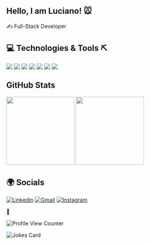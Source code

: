 ## Hello, I am Luciano! 🐭

✍ Full-Stack Developer


## 💻 Technologies & Tools ⛏

<div>
  <img align="center" src="https://img.shields.io/badge/React-20232A?style=for-the-badge&logo=react&logoColor=61DAFB">
  <img align="center" src="https://img.shields.io/badge/TypeScript-007ACC?style=for-the-badge&logo=typescript&logoColor=white">
  <img align="center" src="https://img.shields.io/badge/Node.js-43853D?style=for-the-badge&logo=node.js&logoColor=white">
  <img align="center" src="https://img.shields.io/badge/PostgreSQL-316192?style=for-the-badge&logo=postgresql&logoColor=white">  
  <img align="center" src="https://img.shields.io/badge/HTML5-E34F26?style=for-the-badge&logo=html5&logoColor=white">
  <img align="center" src="https://img.shields.io/badge/CSS3-1572B6?style=for-the-badge&logo=css3&logoColor=white">
  <img align="center" src="https://img.shields.io/badge/JavaScript-F7DF1E?style=for-the-badge&logo=javascript&logoColor=black">
  
</div>

## GitHub Stats

<div>
  <img height="180em"  src="https://github-readme-stats-sigma-five.vercel.app/api?username=lupesantos&show_icons=true&theme=radical">
  <img height="180em"  src="https://github-readme-stats-sigma-five.vercel.app/api/top-langs/?username=lupesantos&show_icons=true&theme=radical">

  
  
 </div>
 
 ## 🌍 Socials 
 

[![Linkedin](https://img.shields.io/badge/LinkedIn-0077B5?style=for-the-badge&logo=linkedin&logoColor=white)](https://www.linkedin.com/in/luciano-santos-a62b80230/)
[![Gmail](https://img.shields.io/badge/Gmail-D14836?style=for-the-badge&logo=gmail&logoColor=white)](mailto:lpereira2306@gmail.com)
[![Instagram](https://img.shields.io/badge/Instagram-E4405F?style=for-the-badge&logo=instagram&logoColor=white)](https://www.instagram.com/luciano.pereira_/)



📌



![Profile View Counter](https://komarev.com/ghpvc/?username=lupesantos)


![Jokes Card](https://readme-jokes.vercel.app/api)

